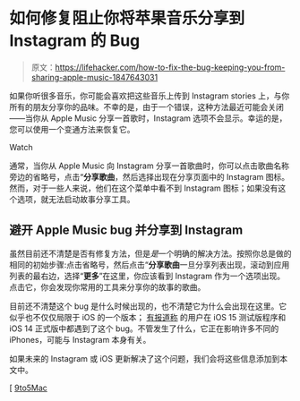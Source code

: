 # 如何修复阻止你将苹果音乐分享到 Instagram 的 Bug

> 原文：<https://lifehacker.com/how-to-fix-the-bug-keeping-you-from-sharing-apple-music-1847643031>

如果你听很多音乐，你可能会喜欢把这些音乐上传到 Instagram stories 上，与你所有的朋友分享你的品味。不幸的是，由于一个错误，这种方法最近可能会关闭——当你从 Apple Music 分享一首歌时，Instagram 选项不会显示。幸运的是，您可以使用一个变通方法来恢复它。

Watch

通常，当你从 Apple Music 向 Instagram 分享一首歌曲时，你可以点击歌曲名称旁边的省略号，点击“**分享歌曲**，然后选择出现在分享页面中的 Instagram 图标。然而，对于一些人来说，他们在这个菜单中看不到 Instagram 图标；如果没有这个选项，就无法启动故事分享工具。

## 避开 Apple Music bug 并分享到 Instagram

虽然目前还不清楚是否有修复方法，但是*是*一个明确的解决方法。按照你总是做的相同的初始步骤:点击省略号，然后点击“**分享歌曲**一旦分享列表出现，滚动到应用列表的最右边，选择“**更多**”在这里，你应该看到 Instagram 作为一个选项出现。点击它，你会发现你常用的工具来分享你的故事的歌曲。

目前还不清楚这个 bug 是什么时候出现的，也不清楚它为什么会出现在这里。它似乎也不仅仅局限于 iOS 的一个版本； [有报道称](https://9to5mac.com/2021/09/09/unable-to-share-an-apple-music-song-to-instagram-stories-heres-how-to-fix-it/) 的用户在 iOS 15 测试版程序和 iOS 14 正式版中都遇到了这个 bug。不管发生了什么，它正在影响许多不同的 iPhones，可能与 Instagram 本身有关。

如果未来的 Instagram 或 iOS 更新解决了这个问题，我们会将这些信息添加到本文中。

[ [9to5Mac](https://9to5mac.com/2021/09/09/unable-to-share-an-apple-music-song-to-instagram-stories-heres-how-to-fix-it/)